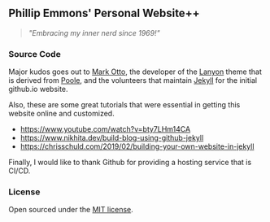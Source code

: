 
## Phillip Emmons' Personal Website++

> *"Embracing my inner nerd since 1969!"*

### Source Code

Major kudos goes out to [Mark Otto](<https://twitter.com/mdo>), the developer of the [Lanyon]( http://lanyon.getpoole.com) theme that is derived from [Poole](http://getpoole.com), and the volunteers that maintain [Jekyll](https://jekyllrb.com/) for the initial github.io website.

Also, these are some great tutorials that were essential in getting this website online and customized.

 - https://www.youtube.com/watch?v=bty7LHm14CA
 - https://www.nikhita.dev/build-blog-using-github-jekyll
 - https://chrisschuld.com/2019/02/building-your-own-website-in-jekyll

Finally, I would like to thank Github for providing a hosting service that is CI/CD.
 
### License

Open sourced under the [MIT license](LICENSE.md).


